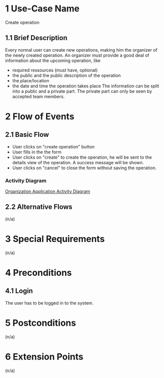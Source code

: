 # 1 Use-Case Name
Create operation

## 1.1 Brief Description
Every normal user can create new operations, making him the organizer of the newly created operation. An organizer must provide a good deal of information about the upcoming operation, like

- required ressources (must have, optional)
- the public and the public description of the operation
- the place/location
- the date and time the operation takes place The information can be split into a public and a private part. The private part can only be seen by accepted team members.

# 2 Flow of Events
## 2.1 Basic Flow
- User clicks on "create operation" button
- User fills in the the form
- User clicks on "create" to create the operation, he will be sent to the details view of the operation. A success message will be shown.
- User clicks on "cancel" to close the form without saving the operation.

### Activity Diagram
[Organization Application Activity Diagram](../Diagrams/UCs/CreateOperationActivityDiagramm.jpg)

## 2.2 Alternative Flows
(n/a)

# 3 Special Requirements
(n/a)

# 4 Preconditions
## 4.1 Login
The user has to be logged in to the system.

# 5 Postconditions
(n/a)
 
# 6 Extension Points
(n/a)

 